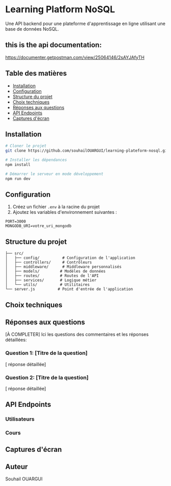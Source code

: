# Learning Platform NoSQL

Une API backend pour une plateforme d'apprentissage en ligne utilisant une base de données NoSQL.

## this is the api documentation:

https://documenter.getpostman.com/view/25064146/2sAYJAfyTH

## Table des matières

- [Installation](#installation)
- [Configuration](#configuration)
- [Structure du projet](#structure-du-projet)
- [Choix techniques](#choix-techniques)
- [Réponses aux questions](#réponses-aux-questions)
- [API Endpoints](#api-endpoints)
- [Captures d'écran](#captures-décran)

## Installation

```bash
# Cloner le projet
git clone https://github.com/souhailOUARGUI/learning-plateform-nosql.git

# Installer les dépendances
npm install

# Démarrer le serveur en mode développement
npm run dev
```

## Configuration

1. Créez un fichier `.env` à la racine du projet
2. Ajoutez les variables d'environnement suivantes :

```env
PORT=3000
MONGODB_URI=votre_uri_mongodb
```

## Structure du projet

```
├── src/
│   ├── config/          # Configuration de l'application
│   ├── controllers/     # Contrôleurs
│   ├── middleware/      # Middleware personnalisés
│   ├── models/         # Modèles de données
│   ├── routes/         # Routes de l'API
│   ├── services/       # Logique métier
│   └── utils/          # Utilitaires
└── server.js          # Point d'entrée de l'application
```

## Choix techniques

<!-- [À COMPLETER]
Expliquez ici vos choix techniques, notamment :

- Le choix de la base de données NoSQL
- L'architecture du projet
- Les patterns utilisés
- Les bibliothèques choisies -->

## Réponses aux questions

[À COMPLETER]
Ici les questions des commentaires et les réponses détaillées:

### Question 1: [Titre de la question]

[ réponse détaillée]

### Question 2: [Titre de la question]

[ réponse détaillée]

## API Endpoints

### Utilisateurs

<!-- - `GET /api/users` - Récupérer tous les utilisateurs
- `POST /api/users` - Créer un nouvel utilisateur
- [Complétez avec vos endpoints] -->

### Cours

<!-- - `GET /api/courses` - Récupérer tous les cours
- `POST /api/courses` - Créer un nouveau cours
- [Complétez avec vos endpoints]

[Ajoutez les autres endpoints de votre API] -->

## Captures d'écran

<!--
[À COMPLETER]
Ajoutez ici des captures d'écran pertinentes de votre application, par exemple :

- Structure de la base de données
- Résultats des tests
- Exemples de requêtes et réponses API

--- -->

## Auteur

Souhail OUARGUI

<!--
## Licence

Ce projet est sous licence [choisissez votre licence] -->
